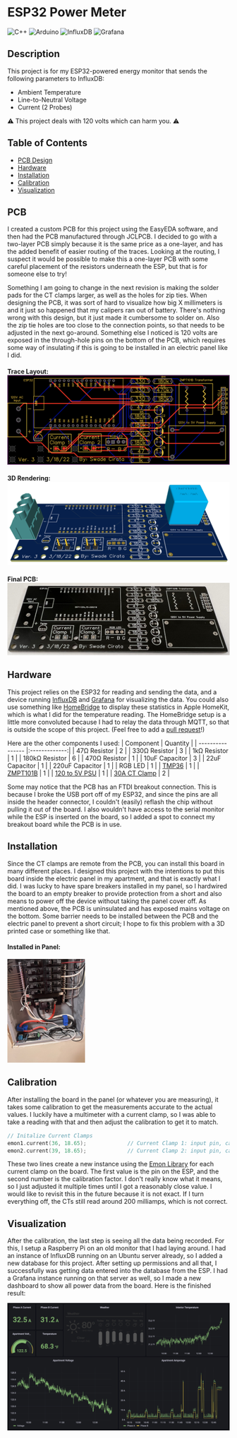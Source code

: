 # ESP32 Power Meter
  ![C++](https://img.shields.io/badge/c++-%2300599C.svg?style=for-the-badge&logo=c%2B%2B&logoColor=white)
  ![Arduino](https://img.shields.io/badge/-Arduino-00979D?style=for-the-badge&logo=Arduino&logoColor=white)
  ![InfluxDB](https://img.shields.io/badge/InfluxDB-22ADF6?style=for-the-badge&logo=InfluxDB&logoColor=white)
  ![Grafana](https://img.shields.io/badge/grafana-%23F46800.svg?style=for-the-badge&logo=grafana&logoColor=white)

  ## Description
  This project is for my ESP32-powered energy monitor that sends the following parameters to InfluxDB:
  * Ambient Temperature
  * Line-to-Neutral Voltage
  * Current (2 Probes)

  :warning: This project deals with 120 volts which can harm you. :warning:

  ## Table of Contents
  * [PCB Design](#pcb)  
  * [Hardware](#hardware)
  * [Installation](#installation)
  * [Calibration](#calibration)
  * [Visualization](#visualization)

  ## PCB
  I created a custom PCB for this project using the EasyEDA software, and then had the PCB manufactured through JCLPCB. I decided to go with a two-layer PCB simply because it is the same price as a one-layer, and has the added benefit of easier routing of the traces. Looking at the routing, I suspect it would be possible to make this a one-layer PCB with some careful placement of the resistors underneath the ESP, but that is for someone else to try!

  Something I am going to change in the next revision is making the solder pads for the CT clamps larger, as well as the holes for zip ties. When designing the PCB, it was sort of hard to visualize how big X millimeters is and it just so happened that my calipers ran out of battery. There's nothing wrong with this design, but it just made it cumbersome to solder on. Also the zip tie holes are too close to the connection points, so that needs to be adjusted in the next go-around. Something else I noticed is 120 volts are exposed in the through-hole pins on the bottom of the PCB, which requires some way of insulating if this is going to be installed in an electric panel like I did.

  #### Trace Layout: ![alt text](https://github.com/SwadeDotExe/ESP32-Power-Meter/blob/main/Images/TraceLayout.png "PCB Trace Layout")
  #### 3D Rendering: ![alt text](https://github.com/SwadeDotExe/ESP32-Power-Meter/blob/main/Images/PCB%203D%20Rendering.png "PCB 3D Rendering")
  #### Final PCB: ![alt text](https://github.com/SwadeDotExe/ESP32-Power-Meter/blob/main/Images/Final%20PCB.jpg "Final PCB")

  ## Hardware
  This project relies on the ESP32 for reading and sending the data, and a device running [InfluxDB](https://docs.influxdata.com/influxdb/v2.0/install/) and [Grafana](https://grafana.com/docs/grafana/latest/setup-grafana/installation/debian/) for visualizing the data. You could also use something like [HomeBridge](https://github.com/homebridge/homebridge) to display these statistics in Apple HomeKit, which is what I did for the temperature reading. The HomeBridge setup is a little more convoluted because I had to relay the data through MQTT, so that is outside the scope of this project. (Feel free to add a [pull request](https://github.com/SwadeDotExe/ESP32-Power-Meter/pulls)!)

  Here are the other components I used:
  | Component        | Quantity      |
  | ---------------- |:-------------:|
  | 47Ω Resistor     | 2             |
  | 330Ω Resistor    | 3             |
  | 1kΩ Resistor     | 1             |
  | 180kΩ Resistor   | 6             |
  | 470Ω Resistor    | 1             |
  | 10uF Capacitor   | 3             |
  | 22uF Capacitor   | 1             |
  | 220uF Capacitor  | 1             |
  | RGB LED          | 1             |
  | [TMP36](https://learn.adafruit.com/tmp36-temperature-sensor)            | 1             |
  | [ZMPT101B](https://www.aliexpress.com/w/wholesale-zmpt101b.html)         | 1             |
  | [120 to 5V PSU](https://www.digikey.com/en/products/detail/recom-power/RAC02-05SGB/6677091) | 1 |
  | [30A CT Clamp](https://www.amazon.com/JANSANE-SCT-013-030-Non-invasive-Split-Core-Transformer/dp/B07JNDRJQ4/ref=pd_lpo_2?pd_rd_i=B07JNDRJQ4&th=1) | 2 |

  Some may notice that the PCB has an FTDI breakout connection. This is because I broke the USB port off of my ESP32, and since the pins are all inside the header connector, I couldn't (easily) reflash the chip without pulling it out of the board. I also wouldn't have access to the serial monitor while the ESP is inserted on the board, so I added a spot to connect my breakout board while the PCB is in use.

  ## Installation
  Since the CT clamps are remote from the PCB, you can install this board in many different places. I designed this project with the intentions to put this board inside the electric panel in my apartment, and that is exactly what I did. I was lucky to have spare breakers installed in my panel, so I hardwired the board to an empty breaker to provide protection from a short and also means to power off the device without taking the panel cover off. As mentioned above, the PCB is uninsulated and has exposed mains voltage on the bottom. Some barrier needs to be installed between the PCB and the electric panel to prevent a short circuit; I hope to fix this problem with a 3D printed case or something like that.

  #### Installed in Panel:
  <img src="https://github.com/SwadeDotExe/ESP32-Power-Meter/blob/main/Images/InstalledinPanel.jpg" width=35% height=35%>

  ## Calibration
  After installing the board in the panel (or whatever you are measuring), it takes some calibration to get the measurements accurate to the actual values. I luckily have a multimeter with a current clamp, so I was able to take a reading with that and then adjust the calibration to get it to match.

  ```cpp
  // Initalize Current Clamps
  emon1.current(36, 18.65);             // Current Clamp 1: input pin, calibration.
  emon2.current(39, 18.65);             // Current Clamp 2: input pin, calibration.
```
  These two lines create a new instance using the [Emon Library](https://github.com/openenergymonitor/EmonLib) for each current clamp on the board. The first value is the pin on the ESP, and the second number is the calibration factor. I don't really know what it means, so I just adjusted it multiple times until I got a reasonably close value. I would like to revisit this in the future because it is not exact. If I turn everything off, the CTs still read around 200 milliamps, which is not correct.

  ## Visualization
  After the calibration, the last step is seeing all the data being recorded. For this, I setup a Raspberry Pi on an old monitor that I had laying around. I had an instance of InfluxDB running on an Ubuntu server already, so I added a new database for this project. After setting up permissions and all that, I successfully was getting data entered into the database from the ESP. I had a Grafana instance running on that server as well, so I made a new dashboard to show all power data from the board. Here is the finished result: 

![alt text](https://github.com/SwadeDotExe/ESP32-Power-Meter/blob/main/Images/Dashboard.jpg "Dashboard")
